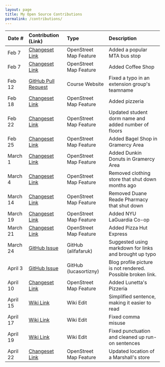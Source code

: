```yaml
---
layout: page
title: My Open Source Contributions
permalink: /contributions/
---
```


<!--
Type of the contribution should be "Wikipedia edit", "OpenStreet Map feature", "Documentation", "Course website", "Blog",
"Browse Add-on", etc.

The description should include a brief summary of what you did.

Replace the first row with your own contribution. 

-->





| Date #       | Contribution (Link)  | Type  | Description |
|---|:---|:---|:---|
| Feb 7   | [Changeset Link](https://www.openstreetmap.org/changeset/80709335#map=19/40.73551/-73.92142)    | OpenStreet Map Feature    |   Added a popular MTA bus stop    |
|Feb 7| [Changeset Link](https://www.openstreetmap.org/changeset/80709728)    |  OpenStreet Map Feature   | Added Coffee Shop      |
|Feb 12| [GitHub Pull Request](https://github.com/joannakl/ossd_s20/pull/13)    |  Course Website   | Fixed a typo in an extension group's teamname    |
|Feb 18|[Changeset Link](https://www.openstreetmap.org/changeset/81181716)| OpenStreet Map Feature| Added pizzeria|
|Feb 22|[Changeset Link](https://www.openstreetmap.org/changeset/81358750)| OpenStreet Map Feature| Updated student dorm name and added number of floors|
|Feb 25|[Changeset Link](https://www.openstreetmap.org/changeset/81465078)| OpenStreet Map Feature| Added Bagel Shop in Gramercy Area|
|March 1|[Changeset Link](https://www.openstreetmap.org/changeset/81656575)| OpenStreet Map Feature| Added Dunkin Donuts in Gramercy Area|
|March 4|[Changeset Link](https://www.openstreetmap.org/changeset/81783364)| OpenStreet Map Feature| Removed clothing store that shut down months ago |
|March 14|[Changeset Link](https://www.openstreetmap.org/changeset/82200230)| OpenStreet Map Feature| Removed Duane Reade Pharmacy that shut down |
|March 19|[Changeset Link](https://www.openstreetmap.org/changeset/82404767)| OpenStreet Map Feature| Added NYU LaGuardia Co-op|
|March 21|[Changeset Link](https://www.openstreetmap.org/changeset/82470375)| OpenStreet Map Feature| Added Pizza Hut Express|
|March 24|[GitHub Issue](https://github.com/nyu-ossd-s20/alifafaruk-weekly/issues/3)| GitHub (alifafaruk)| Suggested using markdown for links and brought up typo|
|April 3|[GitHub Issue](https://github.com/nyu-ossd-s20/lucasortizny-weekly/issues/2)| GitHub (lucasortizny)| Blog profile picture is not rendered. Possible broken link.|
|April 10|[Changeset Link](https://www.openstreetmap.org/changeset/83374480)| OpenStreet Map Feature| Added Lunetta's Pizzeria|
|April 15|[Wiki Link](https://en.wikipedia.org/w/index.php?title=7_(New_York_City_Subway_service)&action=history)| Wiki Edit| Simplified sentence, making it easier to read|
|April 17|[Wiki Link](https://en.wikipedia.org/w/index.php?title=Law_%26_Order:_Special_Victims_Unit&action=history)| Wiki Edit| Fixed comma misuse|
|April 19|[Wiki Link](https://en.wikipedia.org/w/index.php?title=Law_%26_Order:_Special_Victims_Unit&action=history)| Wiki Edit|Fixed punctuation and cleaned up run-on sentences|
|April 22|[Changeset Link](https://www.openstreetmap.org/changeset/83912037)| OpenStreet Map Feature| Updated location of a Marshall's store|

